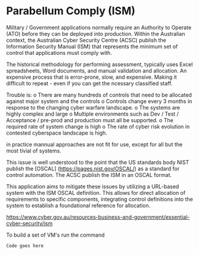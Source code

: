 # Parabellum Comply (ISM)

Military / Government applications normally require an Authority to Operate (ATO) before they can be deployed into production. 
Within the Australian context, the Australian Cyber Security Centre (ACSC) publish the Information Security Manual (ISM) that represents 
the minimum set of control that applications must comply with.

The historical methodology for performing assessment, typically uses Excel spreadsheets, Word documents, and manual validation and allocation. An expensive
process that is error-prone, slow, and expensive. Making it difficult to repeat - even if you can get the ncessary classified staff.

Trouble is:
o There are many hundreds of controls that need to be allocated against major system and the controls 
o Controls change every 3 months in response to the changing cyber warfare landscape.
o The systems are highly complex and large
o Multiple environments such as Dev / Test / Acceptance / pre-prod and production must all be supported.
o The required rate of system change is high
o The rate of cyber risk evolution in contested cyberspace landscape is high.

in practice mannual approaches are not fit for use, except for all but the most tivial of systems.

This issue is well understood to the point that the US standards body NIST publish the [OSCAL] (https://pages.nist.gov/OSCAL/) as a standard for control automation. The ACSC publish the ISM in an OSCAL format.




This application aims to mitigate these issues by utilizing a URL-based system with the ISM OSCAL definition. This allows for direct allocation of requirements to specific components, integrating control definitions into the system to establish a foundational reference for allocation.


https://www.cyber.gov.au/resources-business-and-government/essential-cyber-security/ism

To build a set of VM's run the command 

```
Code goes here
```
